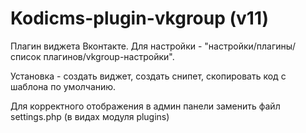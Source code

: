﻿Kodicms-plugin-vkgroup (v11)
======================

Плагин виджета Вконтакте.
Для настройки - "настройки/плагины/список плагинов/vkgroup-настройки".

Установка - создать виджет, создать снипет, скопировать код с шаблона по умолчанию.

Для корректного отображения в админ панели заменить файл settings.php (в видах модуля plugins)
